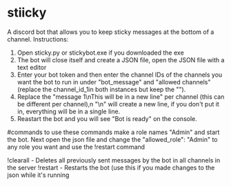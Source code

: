 # stiicky
A discord bot that allows you to keep sticky messages at the bottom of a channel.
Instructions:
1.    Open sticky.py or stickybot.exe if you downloaded the exe
2.    The bot will close itself and create a JSON file, open the JSON file with a text editor
3.    Enter your bot token and then enter the channel IDs of the channels you want the bot to run in under "bot_message" and "allowed       channels" (replace the channel_id_1in both instances but keep the "").
4.    Replace the "message 1\nThis will be in a new line" per channel (this can be different per channel),n "\n" will create a new line, if you don't put it in, everything will be in a single line.
5.    Reastart the bot and you will see "Bot is ready" on the console.


#commands
to use these commands make a role names "Admin" and start the bot. Next open the json file and change the "allowed_role": "Admin" to any role you want and use the !restart command

!clearall - Deletes all previously sent messages by the bot in all channels in the server
!restart - Restarts the bot (use this if you made changes to the json while it's running
